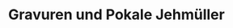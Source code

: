 ---
title: "Gravuren und Pokale Jehmüller"
url: /iffeldorf/gravuren-und-pokale-jehmueller/
shop: Pokal
---